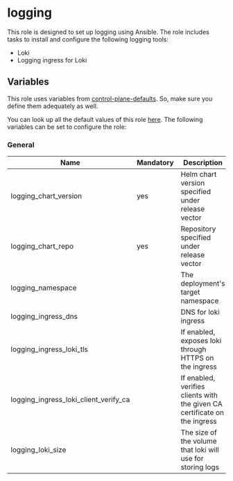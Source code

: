 # logging

This role is designed to set up logging using Ansible.
The role includes tasks to install and configure the following logging tools:

- Loki
- Logging ingress for Loki

## Variables

This role uses variables from [control-plane-defaults](/control-plane). So, make sure you define them adequately as well.

You can look up all the default values of this role [here](defaults/main/main.yaml).
The following variables can be set to configure the role:

### General

| Name                                  | Mandatory | Description                                                               |
| ------------------------------------- | --------- | ------------------------------------------------------------------------- |
| logging_chart_version                 | yes       | Helm chart version specified under release vector                         |
| logging_chart_repo                    | yes       | Repository specified under release vector                                 |
| logging_namespace                     |           | The deployment's target namespace                                         |
| logging_ingress_dns                   |           | DNS for loki ingress                                                      |
| logging_ingress_loki_tls              |           | If enabled, exposes loki through HTTPS on the ingress                     |
| logging_ingress_loki_client_verify_ca |           | If enabled, verifies clients with the given CA certificate on the ingress |
| logging_loki_size                     |           | The size of the volume that loki will use for storing logs                |
